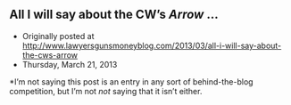 ## All I will say about the CW’s <em>Arrow</em> …

 * Originally posted at http://www.lawyersgunsmoneyblog.com/2013/03/all-i-will-say-about-the-cws-arrow
 * Thursday, March 21, 2013

\*I’m not saying this post is an entry in any sort of behind-the-blog competition, but I’m not _not_ saying that it isn’t either.